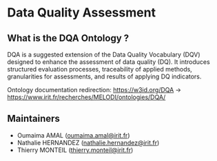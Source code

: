 # Data Quality Assessment

## What is the DQA Ontology ?

DQA is a suggested extension of the Data Quality Vocabulary (DQV) designed to enhance the assessment of data quality (DQ). 
It introduces structured evaluation processes, traceability of applied methods, granularities for assessments, and results of applying DQ indicators.

Ontology documentation redirection: https://w3id.org/DQA -> https://www.irit.fr/recherches/MELODI/ontologies/DQA/

## Maintainers
* Oumaima AMAL (oumaima.amal@irit.fr) 
* Nathalie HERNANDEZ (nathalie.hernandez@irit.fr)
* Thierry MONTEIL (thierry.monteil@irit.fr)
